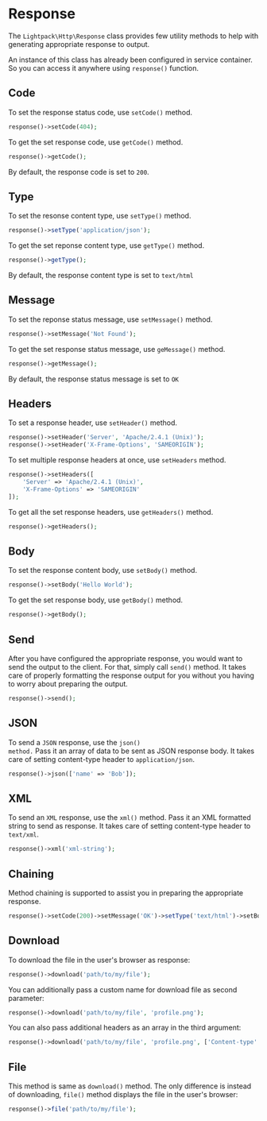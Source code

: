# Response

The <code>Lightpack\Http\Response</code> class provides few utility methods to help with
generating appropriate response to output.

An instance of this class has already been configured in service container. So you can access
it anywhere using <code>response()</code> function.

## Code

To set the response status code, use <code>setCode()</code> method.

```php
response()->setCode(404);
```

To get the set response code, use <code>getCode()</code> method.

```php
response()->getCode();
```

<p class="tip">By default, the response code is set to <code>200</code>.</p>

## Type

To set the resonse content type, use <code>setType()</code> method.

```php
response()->setType('application/json');
```

To get the set reponse content type, use <code>getType()</code> method.

```php
response()->getType();
```

<p class="tip">By default, the response content type is set to <code>text/html</code></p>

## Message

To set the reponse status message, use <code>setMessage()</code> method.

```php
response()->setMessage('Not Found');
```

To get the set response status message, use <code>geMessage()</code> method.

```php
response()->getMessage();
```

<p class="tip">By default, the response status message is set to <code>OK</code></p>

## Headers

To set a response header, use <code>setHeader()</code> method.

```php
response()->setHeader('Server', 'Apache/2.4.1 (Unix)');
response()->setHeader('X-Frame-Options', 'SAMEORIGIN');
```

To set multiple response headers at once, use <code>setHeaders</code> method.

```php
response()->setHeaders([
    'Server' => 'Apache/2.4.1 (Unix)',
    'X-Frame-Options' => 'SAMEORIGIN'
]);
```

To get all the set response headers, use <code>getHeaders()</code> method.

```php
response()->getHeaders();
```

## Body

To set the response content body, use <code>setBody()</code> method.

```php
response()->setBody('Hello World');
```            

To get the set response body, use <code>getBody()</code> method.

```php
response()->getBody();
```        

## Send

After you have configured the appropriate response, you would want to send the output to
the client. For that, simply call <code>send()</code> method. It takes care of properly
formatting the response output for you without you having to worry about preparing the
output.

```php
response()->send();
```

## JSON

To send a <code>JSON</code> response, use the <code>json() method.</code> Pass it an array of data
to be sent as JSON response body. It takes care of setting content-type header to <code>application/json</code>.

```php
response()->json(['name' => 'Bob']);
```

## XML

To send an <code>XML</code> response, use the <code>xml()</code> method. Pass it an
XML formatted string to send as response. It takes care of setting content-type header to <code>text/xml</code>.

```php
response()->xml('xml-string');
```

## Chaining

Method chaining is supported to assist you in preparing the appropriate response.

```php
response()->setCode(200)->setMessage('OK')->setType('text/html')->setBody('Hello World')
```

## Download

To download the file in the user's browser as response:

```php
response()->download('path/to/my/file');
```

You can additionally pass a custom name for download file as second parameter:

```php
response()->download('path/to/my/file', 'profile.png');
```

You can also pass additional headers as an array in the third argument:

```php
response()->download('path/to/my/file', 'profile.png', ['Content-type' => 'image/png']);
```

## File

This method is same as `download()` method. The only difference is instead of downloading, `file()` method displays the file in the user's browser:

```php
response()->file('path/to/my/file');
```